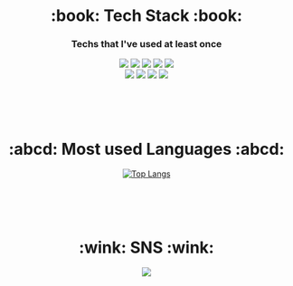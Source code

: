<div align=center><h1>:book: Tech Stack :book:</h1></div>
<div align=center><h3>Techs that I've used at least once</h3></div>
<div align=center>
  <img src="https://img.shields.io/badge/C-A8B9CC?style=flat-square&logo=C&logoColor=white"/>
  <img src="https://img.shields.io/badge/C++-00599C?style=flat-square&logo=C%2B%2B&logoColor=white"/>
  <img src="https://img.shields.io/badge/java-007396?style=flat-square&logo=java&logoColor=white"/>
  <img src="https://img.shields.io/badge/Kotlin-7F52FF?style=flat-square&logo=Kotlin&logoColor=white"/>
  <img src="https://img.shields.io/badge/Python-3766AB?style=flat-square&logo=Python&logoColor=white"/>
  <br>
  <img src="https://img.shields.io/badge/R-276DC3?style=flat-square&logo=R&logoColor=white">
  <img src="https://img.shields.io/badge/mysql-4479A1?style=flat-square&logo=mysql&logoColor=white">
  <img src="https://img.shields.io/badge/OpenGL-5586A4?style=flat-square&logo=OpenGL&logoColor=white"/>
  <img src="https://img.shields.io/badge/apache tomcat-F8DC75?style=flat-square&logo=apachetomcat&logoColor=white">
</div>

<br><br><br>

<div align=center><h1>:abcd: Most used Languages :abcd:</h1></div>
<div align=center>

[![Top Langs](https://github-readme-stats.vercel.app/api/top-langs/?username=wingunkh&theme=default&langs_count=10&layout=compact&align=center)]()

</div>

<br><br><br>

<div align=center><h1>:wink: SNS :wink:</h1></div>
<div align=center>
<a href="https://www.instagram.com/whysroot/"><img src="https://img.shields.io/badge/Instagram-E4405F?style=flat-square&logo=Instagram&logoColor=white"/></a>
</div>
